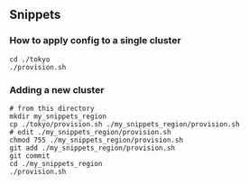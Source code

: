 ## Snippets

### How to apply config to a single cluster

```shell
cd ./tokyo
./provision.sh
```

### Adding a new cluster

```shell
# from this directory
mkdir my_snippets_region
cp ./tokyo/provision.sh ./my_snippets_region/provision.sh
# edit ./my_snippets_region/provision.sh
chmod 755 ./my_snippets_region/provision.sh 
git add ./my_snippets_region/provision.sh 
git commit
cd ./my_snippets_region
./provision.sh
```
